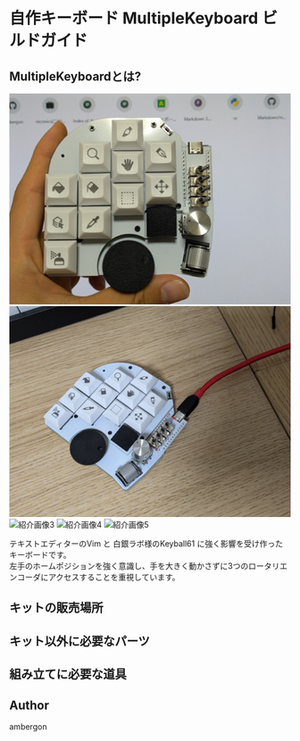 # 自作キーボード MultipleKeyboard ビルドガイド
## MultipleKeyboardとは?
![紹介画像1](./img/1.jpg)
![紹介画像2](./img/2.jpg)
![紹介画像3](./img/3.jpg)
![紹介画像4](./img/4.jpg)
![紹介画像5](./img/5.jpg)

テキストエディターのVim と 白銀ラボ様のKeyball61 に強く影響を受け作ったキーボードです。<br>
左手のホームポジションを強く意識し、手を大きく動かさずに3つのロータリエンコーダにアクセスすることを重視しています。


## キットの販売場所
## キット以外に必要なパーツ
## 組み立てに必要な道具



## Author
ambergon


